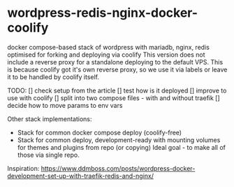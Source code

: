 # wordpress-redis-nginx-docker-coolify
docker compose-based stack of wordpress with mariadb, nginx, redis optimised for forking and deploying via coolify
This version does not include a reverse proxy for a standalone deploying to the default VPS. This is because coolify got it's own reverse proxy, so we use it via labels or leave it to be handled by coolify itself.

TODO:
[] check setup from the article
[] test how is it deployed
[] improve to use with coolify
[] split into two compose files - with and without traefik
[] decide how to move params to env vars


Other stack implementations:
- Stack for common docker compose deploy (coolify-free)
- Stack for common deploy, development-ready with mounting volumes for themes and plugins from repo (or copying)
Ideal goal - to make all of those via single repo.

Inspiration:
https://www.ddmboss.com/posts/wordpress-docker-development-set-up-with-traefik-redis-and-nginx/